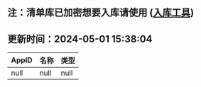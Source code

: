 ## 注：清单库已加密想要入库请使用 ([入库工具](https://github.com/BlankTMing/ManifestAutoUpdate/releases))

## 更新时间：2024-05-01 15:38:04
| AppID | 名称 | 类型  |
| :-------------------- | :----------------------------- | :----------- |
| null | null| null |
